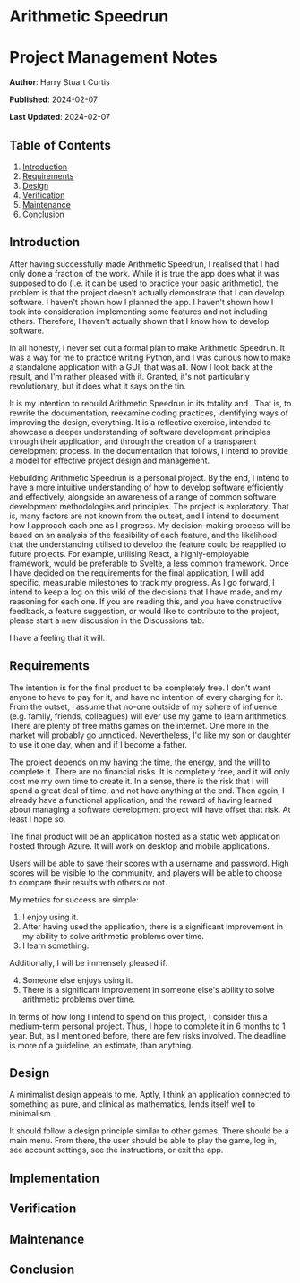# Arithmetic Speedrun

# Project Management Notes

**Author**: Harry Stuart Curtis

**Published**: 2024-02-07

**Last Updated**: 2024-02-07

## Table of Contents

1. [Introduction](#introduction)
2. [Requirements](#requirements)
3. [Design](#design)
4. [Verification](#verification)
5. [Maintenance](#maintenance)
6. [Conclusion](#conclusion)

## Introduction

After having successfully made Arithmetic Speedrun, I realised that I had only done a fraction of the work. While it is true the app does what it was supposed to do (i.e. it can be used to practice your basic arithmetic), the problem is that the project doesn't actually demonstrate that I can develop software. I haven't shown how I planned the app. I haven't shown how I took into consideration implementing some features and not including others. Therefore, I haven't actually shown that I know how to develop software.

In all honesty, I never set out a formal plan to make Arithmetic Speedrun. It was a way for me to practice writing Python, and I was curious how to make a standalone application with a GUI, that was all. Now I look back at the result, and I'm rather pleased with it. Granted, it's not particularly revolutionary, but it does what it says on the tin.

It is my intention to rebuild Arithmetic Speedrun in its totality and . That is, to rewrite the documentation, reexamine coding practices, identifying ways of improving the design, everything. It is a reflective exercise, intended to showcase a deeper understanding of software development principles through their application, and through the creation of a transparent development process. In the documentation that follows, I intend to provide a model for effective project design and management.

Rebuilding Arithmetic Speedrun is a personal project. By the end, I intend to have a more intuitive understanding of how to develop software efficiently and effectively, alongside an awareness of a range of common software development methodologies and principles. The project is exploratory. That is, many factors are not known from the outset, and I intend to document how I approach each one as I progress. My decision-making process will be based on an analysis of the feasibility of each feature, and the likelihood that the understanding utilised to develop the feature could be reapplied to future projects. For example, utilising React, a highly-employable framework, would be preferable to Svelte, a less common framework. Once I have decided on the requirements for the final application, I will add specific, measurable milestones to track my progress. As I go forward, I intend to keep a log on this wiki of the decisions that I have made, and my reasoning for each one. If you are reading this, and you have constructive feedback, a feature suggestion, or would like to contribute to the project, please start a new discussion in the Discussions tab.

I have a feeling that it will.

## Requirements

The intention is for the final product to be completely free. I don't want anyone to have to pay for it, and have no intention of every charging for it. From the outset, I assume that no-one outside of my sphere of influence (e.g. family, friends, colleagues) will ever use my game to learn arithmetics. There are plenty of free maths games on the internet. One more in the market will probably go unnoticed. Nevertheless, I'd like my son or daughter to use it one day, when and if I become a father.

The project depends on my having the time, the energy, and the will to complete it. There are no financial risks. It is completely free, and it will only cost me my own time to create it. In a sense, there is the risk that I will spend a great deal of time, and not have anything at the end. Then again, I already have a functional application, and the reward of having learned about managing a software development project will have offset that risk. At least I hope so.

The final product will be an application hosted as a static web application hosted through Azure. It will work on desktop and mobile applications.

Users will be able to save their scores with a username and password. High scores will be visible to the community, and players will be able to choose to compare their results with others or not.

My metrics for success are simple: 

1. I enjoy using it. 
2. After having used the application, there is a significant improvement in my ability to solve arithmetic problems over time.
3. I learn something.

Additionally, I will be immensely pleased if:

4. Someone else enjoys using it.
5. There is a significant improvement in someone else's ability to solve arithmetic problems over time. 

In terms of how long I intend to spend on this project, I consider this a medium-term personal project. Thus, I hope to complete it in 6 months to 1 year. But, as I mentioned before, there are few risks involved. The deadline is more of a guideline, an estimate, than anything.

## Design

A minimalist design appeals to me. Aptly, I think an application connected to something as pure, and clinical as mathematics, lends itself well to minimalism.

It should follow a design principle similar to other games. There should be a main menu. From there, the user should be able to play the game, log in, see account settings, see the instructions, or exit the app.

## Implementation

## Verification

## Maintenance

## Conclusion